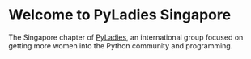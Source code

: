 # Welcome to PyLadies Singapore

The Singapore chapter of [PyLadies](http://www.pyladies.com), an international group focused on getting more women into the Python community and programming.
